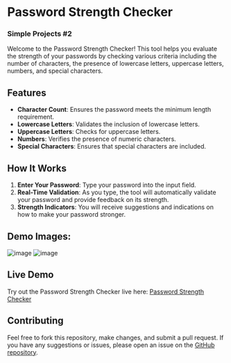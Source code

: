 # Password Strength Checker

### Simple Projects #2

Welcome to the Password Strength Checker! This tool helps you evaluate the strength of your passwords by checking various criteria including the number of characters, the presence of lowercase letters, uppercase letters, numbers, and special characters. 

## Features

- **Character Count**: Ensures the password meets the minimum length requirement.
- **Lowercase Letters**: Validates the inclusion of lowercase letters.
- **Uppercase Letters**: Checks for uppercase letters.
- **Numbers**: Verifies the presence of numeric characters.
- **Special Characters**: Ensures that special characters are included.

## How It Works

1. **Enter Your Password**: Type your password into the input field.
2. **Real-Time Validation**: As you type, the tool will automatically validate your password and provide feedback on its strength.
3. **Strength Indicators**: You will receive suggestions and indications on how to make your password stronger.

## Demo Images: 
![image](https://github.com/user-attachments/assets/56849f7b-0c82-40fe-8cf3-85d747cbb967)
![image](https://github.com/user-attachments/assets/c0378c6f-96ba-4c2c-91ba-0f9df394be11)

## Live Demo

Try out the Password Strength Checker live here: [Password Strength Checker](https://khaleelsyed8.github.io/Password-Strength-Analyzer/PasswordStrength/index.html)

## Contributing

Feel free to fork this repository, make changes, and submit a pull request. If you have any suggestions or issues, please open an issue on the [GitHub repository](https://github.com/khaleelsyed8/Password-Strength-Analyzer).

